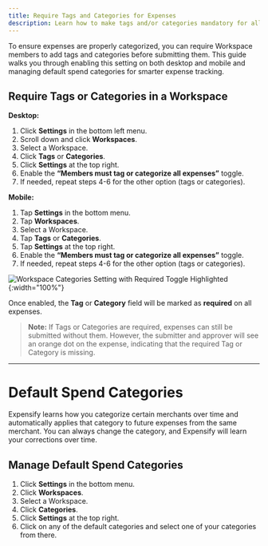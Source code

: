 ```yaml
---
title: Require Tags and Categories for Expenses
description: Learn how to make tags and/or categories mandatory for all expenses in a Workspace.
---
```


To ensure expenses are properly categorized, you can require Workspace members to add tags and categories before submitting them. This guide walks you through enabling this setting on both desktop and mobile and managing default spend categories for smarter expense tracking.

## Require Tags or Categories in a Workspace

**Desktop:**
1. Click **Settings** in the bottom left menu.
2. Scroll down and click **Workspaces**.
3. Select a Workspace.
4. Click **Tags** or **Categories**.
5. Click **Settings** at the top right.
6. Enable the **“Members must tag or categorize all expenses”** toggle.
7. If needed, repeat steps 4-6 for the other option (tags or categories).

**Mobile:**
1. Tap **Settings** in the bottom menu.
2. Tap **Workspaces**.
3. Select a Workspace.
4. Tap **Tags** or **Categories**.
5. Tap **Settings** at the top right.
6. Enable the **“Members must tag or categorize all expenses”** toggle.
7. If needed, repeat steps 4-6 for the other option (tags or categories).

![Workspace Categories Setting with Required Toggle Highlighted]({{site.url}}/assets/images/Workspace_category_toggle.png){:width="100%"}

Once enabled, the **Tag** or **Category** field will be marked as **required** on all expenses.

> **Note:** If Tags or Categories are required, expenses can still be submitted without them. However, the submitter and approver will see an orange dot on the expense, indicating that the required Tag or Category is missing.

---

# Default Spend Categories
Expensify learns how you categorize certain merchants over time and automatically applies that category to future expenses from the same merchant. You can always change the category, and Expensify will learn your corrections over time.

## Manage Default Spend Categories
1. Click **Settings** in the bottom menu.
2. Click **Workspaces**.
3. Select a Workspace.
4. Click **Categories**.
5. Click **Settings** at the top right.
6. Click on any of the default categories and select one of your categories from there.

